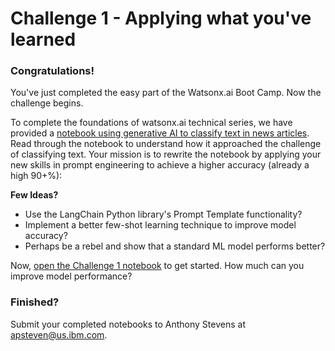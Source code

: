 # Challenge 1 - Applying what you've learned

### Congratulations!
You've just completed the easy part of the Watsonx.ai Boot Camp.  Now the challenge begins.

To complete the foundations of watsonx.ai technical series, we have provided a [notebook using generative AI to classify text in news articles](./news-article-classification.ipynb). Read through the notebook to understand how it approached the challenge of classifying text.  Your mission is to rewrite the notebook by applying your new skills in prompt engineering to achieve a higher accuracy (already a high 90+%):

**Few Ideas?**
- Use the LangChain Python library's Prompt Template functionality?
- Implement a better few-shot learning technique to improve model accuracy?
- Perhaps be a rebel and show that a standard ML model performs better?

Now, [open the Challenge 1 notebook](./news-article-classification.ipynb) to get started. How much can you improve model performance?

### Finished?
Submit your completed notebooks to Anthony Stevens at apsteven@us.ibm.com.  
